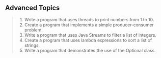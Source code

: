 ## Advanced Topics
> 1. Write a program that uses threads to print numbers from 1 to 10.
> 2. Create a program that implements a simple producer-consumer problem.
> 3. Write a program that uses Java Streams to filter a list of integers.
> 4. Create a program that uses lambda expressions to sort a list of strings.
> 5. Write a program that demonstrates the use of the Optional class.